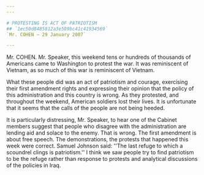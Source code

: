 ```yaml
---
---

# PROTESTING IS ACT OF PATRIOTISM
## `1ec50d8485812a3e589bc41c41934569`
`Mr. COHEN — 29 January 2007`

---
```



Mr. COHEN. Mr. Speaker, this weekend tens or hundreds of thousands of 
Americans came to Washington to protest the war. It was reminiscent of 
Vietnam, as so much of this war is reminiscent of Vietnam.

What these people did was an act of patriotism and courage, 
exercising their first amendment rights and expressing their opinion 
that the policy of this administration and this country is wrong. As 
they protested, and throughout the weekend, American soldiers lost 
their lives. It is unfortunate that it seems that the calls of the 
people are not being heeded.

It is particularly distressing, Mr. Speaker, to hear one of the 
Cabinet members suggest that people who disagree with the 
administration are lending aid and solace to the enemy. That is wrong. 
The first amendment is about free speech. The demonstrations, the 
protests that happened this week were correct. Samuel Johnson said: 
''The last refuge to which a scoundrel clings is patriotism.'' I think 
we saw people try to find patriotism to be the refuge rather than 
response to protests and analytical discussions of the policies in 
Iraq.
